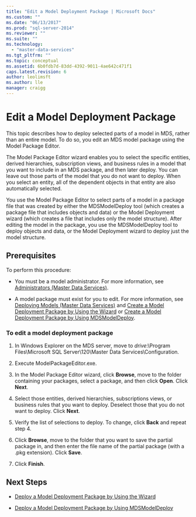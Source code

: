 ```yaml
---
title: "Edit a Model Deployment Package | Microsoft Docs"
ms.custom: ""
ms.date: "06/13/2017"
ms.prod: "sql-server-2014"
ms.reviewer: ""
ms.suite: ""
ms.technology: 
  - "master-data-services"
ms.tgt_pltfrm: ""
ms.topic: conceptual
ms.assetid: 6b0fdb7d-83dd-4392-9011-4ae642c471f1
caps.latest.revision: 6
author: leolimsft
ms.author: lle
manager: craigg
---
```

# Edit a Model Deployment Package
  This topic describes how to deploy selected parts of a model in MDS, rather than an entire model. To do so, you edit an MDS model package using the Model Package Editor.  
  
 The Model Package Editor wizard enables you to select the specific entities, derived hierarchies, subscription views, and business rules in a model that you want to include in an MDS package, and then later deploy. You can leave out those parts of the model that you do not want to deploy. When you select an entity, all of the dependent objects in that entity are also automatically selected.  
  
 You use the Model Package Editor to select parts of a model in a package file that was created by either the MDSModelDeploy tool (which creates a package file that includes objects and data) or the Model Deployment wizard (which creates a file that includes only the model structure). After editing the model in the package, you use the MDSModelDeploy tool to deploy objects and data, or the Model Deployment wizard to deploy just the model structure.  
  
## Prerequisites  
 To perform this procedure:  
  
-   You must be a model administrator. For more information, see [Administrators &#40;Master Data Services&#41;](administrators-master-data-services.md).  
  
-   A model package must exist for you to edit. For more information, see [Deploying Models &#40;Master Data Services&#41;](../../2014/master-data-services/deploying-models-master-data-services.md) and [Create a Model Deployment Package by Using the Wizard](../../2014/master-data-services/create-a-model-deployment-package-by-using-the-wizard.md) or [Create a Model Deployment Package by Using MDSModelDeploy](../../2014/master-data-services/create-a-model-deployment-package-by-using-mdsmodeldeploy.md).  
  
### To edit a model deployment package  
  
1.  In Windows Explorer on the MDS server, move to *drive*:\Program Files\Microsoft SQL Server\120\Master Data Services\Configuration.  
  
2.  Execute ModelPackageEditor.exe.  
  
3.  In the Model Package Editor wizard, click **Browse**, move to the folder containing your packages, select a package, and then click **Open**. Click **Next**.  
  
4.  Select those entities, derived hierarchies, subscriptions views, or business rules that you want to deploy. Deselect those that you do not want to deploy. Click **Next**.  
  
5.  Verify the list of selections to deploy. To change, click **Back** and repeat step 4.  
  
6.  Click **Browse**, move to the folder that you want to save the partial package in, and then enter the file name of the partial package (with a .pkg extension). Click **Save**.  
  
7.  Click **Finish**.  
  
## Next Steps  
  
-   [Deploy a Model Deployment Package by Using the Wizard](../../2014/master-data-services/deploy-a-model-deployment-package-by-using-the-wizard.md)  
  
-   [Deploy a Model Deployment Package by Using MDSModelDeploy](../../2014/master-data-services/deploy-a-model-deployment-package-by-using-mdsmodeldeploy.md)  
  
  

